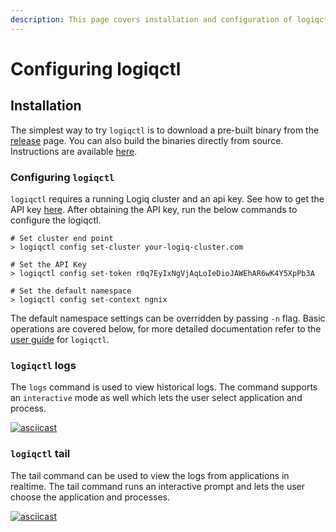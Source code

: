 ```yaml
---
description: This page covers installation and configuration of logiqctl
---
```


# Configuring logiqctl

## Installation

The simplest way to try `logiqctl` is to download a pre-built binary from the [release](https://github.com/logiqai/logiqctl/releases) page. You can also build the binaries directly from source. Instructions are available [here](https://github.com/logiqai/logiqctl#how-to-build-from-source).

### Configuring `logiqctl` 

`logiqctl` requires a running Logiq cluster and an api key. See how to get the API key [here](obtaining-api-key.md). After obtaining the API key, run the below commands to configure the logiqctl.

```text
# Set cluster end point
> logiqctl config set-cluster your-logiq-cluster.com

# Set the API Key
> logiqctl config set-token r0q7EyIxNgVjAqLoIeDioJAWEhAR6wK4Y5XpPb3A

# Set the default namespace 
> logiqctl config set-context ngnix
```

The default namespace settings can be overridden by passing `-n` flag. Basic operations are covered below, for more detailed documentation refer to the [user guide](https://logiqctl.logiq.ai/) for `logiqctl`. 

### `logiqctl` logs

The `logs` command is used to view historical logs. The command supports an `interactive` mode as well which lets the user select application and process. 

[![asciicast](https://asciinema.org/a/353013.svg)](https://asciinema.org/a/353013)

### `logiqctl` tail

The tail command can be used to view the logs from applications in realtime. The tail command runs an interactive prompt and lets the user choose the application and processes. 

[![asciicast](https://asciinema.org/a/353019.svg)](https://asciinema.org/a/353019)

